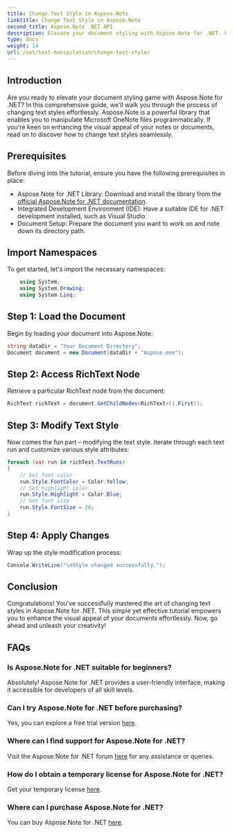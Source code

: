 ```yaml
---
title: Change Text Style in Aspose.Note
linktitle: Change Text Style in Aspose.Note
second_title: Aspose.Note .NET API
description: Elevate your document styling with Aspose.Note for .NET. Learn how to change text styles effortlessly in this step-by-step guide. Try it for free!
type: docs
weight: 14
url: /net/text-manipulation/change-text-style/
---
```

## Introduction
Are you ready to elevate your document styling game with Aspose.Note for .NET? In this comprehensive guide, we'll walk you through the process of changing text styles effortlessly. Aspose.Note is a powerful library that enables you to manipulate Microsoft OneNote files programmatically. If you're keen on enhancing the visual appeal of your notes or documents, read on to discover how to change text styles seamlessly.
## Prerequisites
Before diving into the tutorial, ensure you have the following prerequisites in place:
- Aspose.Note for .NET Library: Download and install the library from the [official Aspose.Note for .NET documentation](https://reference.aspose.com/note/net/).
- Integrated Development Environment (IDE): Have a suitable IDE for .NET development installed, such as Visual Studio.
- Document Setup: Prepare the document you want to work on and note down its directory path.
## Import Namespaces
To get started, let's import the necessary namespaces:
```csharp
    using System;
    using System.Drawing;
    using System.Linq;
```
## Step 1: Load the Document
Begin by loading your document into Aspose.Note:
```csharp
string dataDir = "Your Document Directory";
Document document = new Document(dataDir + "Aspose.one");
```
## Step 2: Access RichText Node
Retrieve a particular RichText node from the document:
```csharp
RichText richText = document.GetChildNodes<RichText>().First();
```
## Step 3: Modify Text Style
Now comes the fun part – modifying the text style. Iterate through each text run and customize various style attributes:
```csharp
foreach (var run in richText.TextRuns)
{
    // Set font color
    run.Style.FontColor = Color.Yellow;
    // Set highlight color
    run.Style.Highlight = Color.Blue;
    // Set font size
    run.Style.FontSize = 20;
}
```
## Step 4: Apply Changes
Wrap up the style modification process:
```csharp
Console.WriteLine("\nStyle changed successfully.");
```
## Conclusion
Congratulations! You've successfully mastered the art of changing text styles in Aspose.Note for .NET. This simple yet effective tutorial empowers you to enhance the visual appeal of your documents effortlessly. Now, go ahead and unleash your creativity!
## FAQs
### Is Aspose.Note for .NET suitable for beginners?
Absolutely! Aspose.Note for .NET provides a user-friendly interface, making it accessible for developers of all skill levels.
### Can I try Aspose.Note for .NET before purchasing?
Yes, you can explore a free trial version [here](https://releases.aspose.com/).
### Where can I find support for Aspose.Note for .NET?
Visit the Aspose.Note for .NET forum [here](https://forum.aspose.com/c/note/28) for any assistance or queries.
### How do I obtain a temporary license for Aspose.Note for .NET?
Get your temporary license [here](https://purchase.aspose.com/temporary-license/).
### Where can I purchase Aspose.Note for .NET?
You can buy Aspose.Note for .NET [here](https://purchase.aspose.com/buy).
